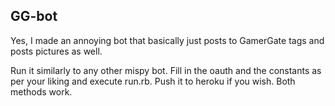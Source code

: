 ## GG-bot
Yes, I made an annoying bot that basically just posts to GamerGate tags and posts pictures as well.

Run it similarly to any other mispy bot. Fill in the oauth and the constants as per your liking and execute run.rb. Push it to heroku if you wish. Both methods work.
